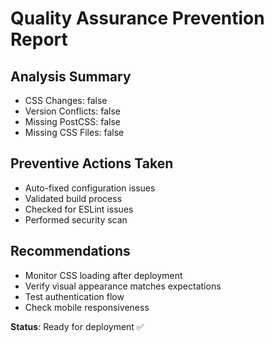 # Quality Assurance Prevention Report

## Analysis Summary
- CSS Changes: false
- Version Conflicts: false
- Missing PostCSS: false
- Missing CSS Files: false

## Preventive Actions Taken
- Auto-fixed configuration issues
- Validated build process
- Checked for ESLint issues
- Performed security scan

## Recommendations
- Monitor CSS loading after deployment
- Verify visual appearance matches expectations
- Test authentication flow
- Check mobile responsiveness

**Status**: Ready for deployment ✅
